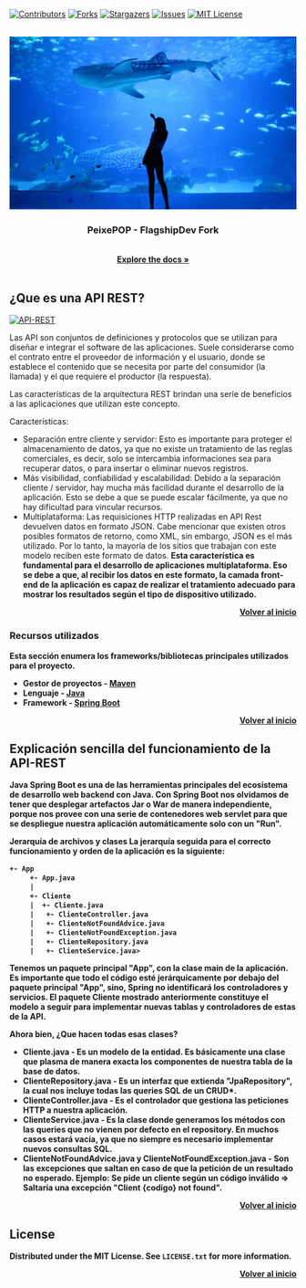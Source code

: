 <div id="top"></div>
<!--
*** Thanks for checking out the Best-README-Template. If you have a suggestion
*** that would make this better, please fork the repo and create a pull request
*** or simply open an issue with the tag "enhancement".
*** Don't forget to give the project a star!
*** Thanks again! Now go create something AMAZING! :D
-->



<!-- PROJECT SHIELDS -->
<!--
*** I'm using markdown "reference style" links for readability.
*** Reference links are enclosed in brackets [ ] instead of parentheses ( ).
*** See the bottom of this document for the declaration of the reference variables
*** for contributors-url, forks-url, etc. This is an optional, concise syntax you may use.
*** https://www.markdownguide.org/basic-syntax/#reference-style-links
-->
[![Contributors][contributors-shield]][contributors-url]
[![Forks][forks-shield]][forks-url]
[![Stargazers][stars-shield]][stars-url]
[![Issues][issues-shield]][issues-url]
[![MIT License][license-shield]][license-url]



<!-- PROJECT LOGO -->
<br />
<div align="center">
  <a href="https://github.com/FlagshipDev/peixePOP">
    <img src="https://raw.githubusercontent.com/aandradeb/peixePOP/main/acuario-tiburon.jpg" alt="peixePOP"/>
  </a>

  <h3 align="center">PeixePOP - FlagshipDev Fork</h3>

  <p align="center">
    <br />
    <a href="https://github.com/FlagshipDev/peixePOP"><strong>Explore the docs »</strong></a>
    <br />
    <br />
  </p>
</div>



<!-- ABOUT THE PROJECT -->
## ¿Que es una API REST?

[![API-REST][product-screenshot]](https://github.com/FlagshipDev/peixePOP)

Las API son conjuntos de definiciones y protocolos que se utilizan para diseñar e integrar el software de las aplicaciones. Suele considerarse como el contrato entre el proveedor de información y el usuario, donde se establece el contenido que se necesita por parte del consumidor (la llamada) y el que requiere el productor (la respuesta).

Las características de la arquitectura REST brindan una serie de beneficios a las aplicaciones que utilizan este concepto.

Características:
* Separación entre cliente y servidor:
    Esto es importante para proteger el almacenamiento de datos, ya que no existe un tratamiento de las reglas comerciales, es decir, solo se intercambia informaciones sea para recuperar datos, o para insertar o eliminar nuevos registros.
* Más visibilidad, confiabilidad y escalabilidad:
    Debido a la separación cliente / servidor, hay mucha más facilidad durante el desarrollo de la aplicación. Esto se debe a que se puede escalar fácilmente, ya que no hay dificultad para vincular recursos.
* Multiplataforma:
    Las requisiciones HTTP realizadas en API Rest devuelven datos en formato JSON. Cabe mencionar que existen otros posibles formatos de retorno, como XML, sin embargo, JSON es el más utilizado. Por lo tanto, la mayoría de los sitios que trabajan con este modelo reciben este formato de datos.
    <b>Esta característica es fundamental para el desarrollo de aplicaciones multiplataforma<b>. Eso se debe a que, al recibir los datos en este formato, la camada front-end de la aplicación es capaz de realizar el tratamiento adecuado para mostrar los resultados según el tipo de dispositivo utilizado.


<p align="right"><a href="#top">Volver al inicio</a></p>



### Recursos utilizados

Esta sección enumera los frameworks/bibliotecas principales utilizados para el proyecto.

* Gestor de proyectos - [Maven](https://maven.apache.org)
* Lenguaje - [Java](https://www.java.com/es/)
* Framework - [Spring Boot](https://spring.io/projects/spring-boot)

<p align="right"><a href="#top">Volver al inicio</a></p>


<!-- GETTING STARTED -->
## Explicación sencilla del funcionamiento de la API-REST

Java Spring Boot es una de las herramientas principales del ecosistema de desarrollo web backend con Java. Con Spring Boot nos olvidamos de tener que desplegar 
artefactos Jar o War de manera independiente, porque nos provee con una serie de contenedores web servlet para que se despliegue nuestra aplicación automáticamente solo con
un "Run".

 <b>Jerarquía de archivos y clases</b>
 La jerarquía seguida para el correcto funcionamiento y orden de la aplicación es la siguiente:
<pre><code>+- App
     +- App.java
     |
     +- Cliente
     |  +- Cliente.java
     |   +- ClienteController.java
     |   +- ClienteNotFoundAdvice.java
     |   +- ClienteNotFoundException.java
     |   +- ClienteRepository.java
     |   +- ClienteService.java&gt;
</code></pre>
  
Tenemos un paquete principal "App", con la clase main de la aplicación. Es importante que todo el código esté jerárquicamente por debajo del paquete principal "App", sino, Spring no identificará los controladores y servicios.
El paquete Cliente mostrado anteriormente constituye el modelo a seguir para implementar nuevas tablas y controladores de estas de la API.

Ahora bien, ¿Que hacen todas esas clases?

  * Cliente.java - Es un modelo de la entidad. Es básicamente una clase que plasma de manera exacta los componentes de nuestra tabla de la base de datos.
  * ClienteRepository.java - Es un interfaz que extienda "JpaRepository", la cual nos incluye todas las queries SQL de un CRUD*.
  * ClienteController.java - Es el controlador que gestiona las peticiones HTTP a nuestra aplicación.
  * ClienteService.java - Es la clase donde generamos los métodos con las queries que no vienen por defecto en el repository. En muchos casos estará vacía, ya que no siempre es                            necesario implementar nuevos consultas SQL.
  * ClienteNotFoundAdvice.java y ClienteNotFoundException.java - Son las excepciones que saltan en caso de que la petición de un resultado no esperado. Ejemplo: Se pide un                                                                       cliente según un código inválido => Saltaría una excepción "Client {codigo} not found".
  

<p align="right"><a href="#top">Volver al inicio</a></p>

<!-- LICENSE -->
## License

Distributed under the MIT License. See `LICENSE.txt` for more information.

<p align="right"><a href="#top">Volver al inicio</a></p>


<!-- MARKDOWN LINKS & IMAGES -->
<!-- https://www.markdownguide.org/basic-syntax/#reference-style-links -->
[contributors-shield]: https://img.shields.io/github/contributors/FlagshipDev/peixePOP.svg?style=for-the-badge
[contributors-url]: https://github.com/FlagshipDev/peixePOP/graphs/contributors
[forks-shield]: https://img.shields.io/github/forks/FlagshipDev/peixePOP.svg?style=for-the-badge
[forks-url]: https://github.com/FlagshipDev/peixePOP/network/members
[stars-shield]: https://img.shields.io/github/stars/FlagshipDev/peixePOP.svg?style=for-the-badge
[stars-url]: https://github.com/FlagshipDev/peixePOP/stargazers
[issues-shield]: https://img.shields.io/github/issues/FlagshipDev/peixePOP.svg?style=for-the-badge
[issues-url]: https://github.com/FlagshipDev/peixePOP/issues
[license-shield]: https://img.shields.io/github/license/FlagshipDev/peixePOP.svg?style=for-the-badge
[license-url]: https://github.com/FlagshipDev/peixePOP/blob/master/LICENSE.txt
[product-screenshot]: https://www.astera.com/wp-content/uploads/2020/01/rest.png
